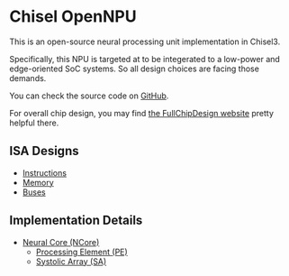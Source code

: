 # Chisel OpenNPU

This is an open-source neural processing unit implementation in Chisel3.

Specifically, this NPU is targeted at to be integerated to a low-power and edge-oriented SoC systems. So all design choices are facing those demands.

You can check the source code on [GitHub](https://github.com/mpskex/chisel-npu).

For overall chip design, you may find [the FullChipDesign website](https://www.fullchipdesign.com/) pretty helpful there.

## ISA Designs
- [Instructions](designs/01.isa.md)
- [Memory](designs/02.memory.md)
- [Buses](designs/03.bus.md)

## Implementation Details

- [Neural Core (NCore)](implementations/NeuralCore.md)
  - [Processing Element (PE)](implementations/ProcessingElement.md)
  - [Systolic Array (SA)](implementations/SystolicArray.md)